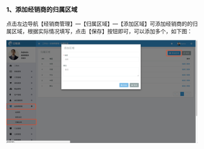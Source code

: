 ### 1、添加经销商的归属区域

点击左边导航【经销商管理】—【归属区域】—【添加区域】可添加经销商的的归属区域，根据实际情况填写，点击【保存】按钮即可，可以添加多个，如下图：

![](/assets/jxsgl-gsqy.png)

